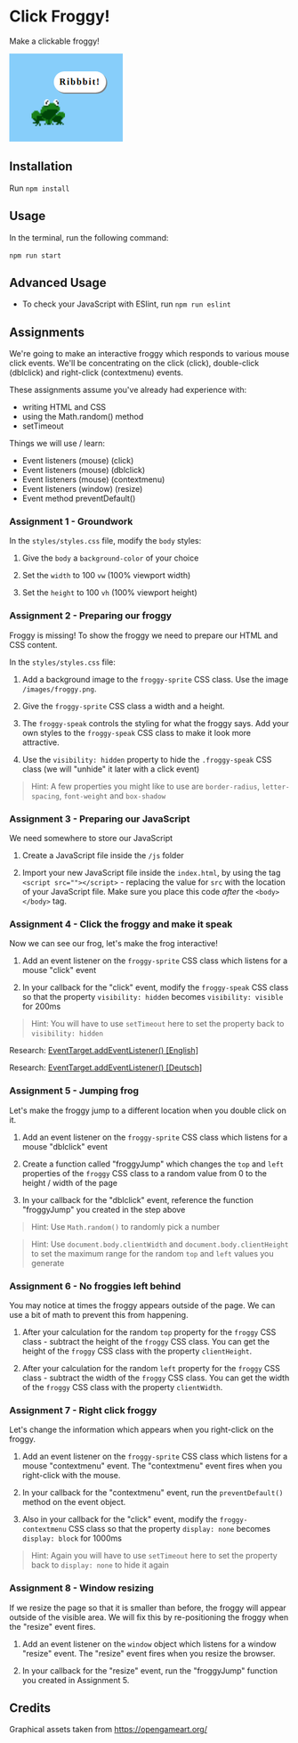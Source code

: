 # Click Froggy!

Make a clickable froggy!

![Click froggy](froggy-preview.png)

## Installation

Run `npm install`

## Usage

In the terminal, run the following command:

`npm run start`

## Advanced Usage

- To check your JavaScript with ESlint, run `npm run eslint`

## Assignments

We're going to make an interactive froggy which responds to various mouse click events. We'll be concentrating on the click (click), double-click (dblclick) and right-click (contextmenu) events.

These assignments assume you've already had experience with:
 
- writing HTML and CSS
- using the Math.random() method
- setTimeout

Things we will use / learn:

- Event listeners (mouse) (click)
- Event listeners (mouse) (dblclick)
- Event listeners (mouse) (contextmenu)
- Event listeners (window) (resize)
- Event method preventDefault()

### Assignment 1 - Groundwork

In the `styles/styles.css` file, modify the `body` styles:

1. Give the `body` a `background-color` of your choice

2. Set the `width` to 100 `vw` (100% viewport width)

3. Set the `height` to 100 `vh` (100% viewport height)

### Assignment 2 - Preparing our froggy

Froggy is missing! To show the froggy we need to prepare our HTML and CSS content.

In the `styles/styles.css` file:

1. Add a background image to the `froggy-sprite` CSS class. Use the image `/images/froggy.png`.

2. Give the `froggy-sprite` CSS class a width and a height.

3. The `froggy-speak` controls the styling for what the froggy says. Add your own styles to the `froggy-speak` CSS class to make it look more attractive.

4. Use the `visibility: hidden` property to hide the `.froggy-speak` CSS class (we will "unhide" it later with a click event) 

> Hint: A few properties you might like to use are `border-radius`, `letter-spacing`, `font-weight` and `box-shadow`

### Assignment 3 - Preparing our JavaScript

We need somewhere to store our JavaScript

1. Create a JavaScript file inside the `/js` folder

2. Import your new JavaScript file inside the `index.html`, by using the tag `<script src=""></script>` - replacing the value for `src` with the location of your JavaScript file. Make sure you place this code _after_ the `<body></body>` tag.

### Assignment 4 - Click the froggy and make it speak

Now we can see our frog, let's make the frog interactive!

1. Add an event listener on the `froggy-sprite` CSS class which listens for a mouse "click" event

2. In your callback for the "click" event, modify the `froggy-speak` CSS class so that the property `visibility: hidden` becomes `visibility: visible` for 200ms

> Hint: You will have to use `setTimeout` here to set the property back to `visibility: hidden`

Research: [EventTarget.addEventListener() [English]](https://developer.mozilla.org/en-US/docs/Web/API/EventTarget/addEventListener)

Research: [EventTarget.addEventListener() [Deutsch]](https://developer.mozilla.org/de/docs/Web/API/EventTarget/addEventListener)

### Assignment 5 - Jumping frog

Let's make the froggy jump to a different location when you double click on it.

1. Add an event listener on the `froggy-sprite` CSS class which listens for a mouse "dblclick" event

2. Create a function called "froggyJump" which changes the `top` and `left` properties of the `froggy` CSS class to a random value from 0 to the height / width of the page

3. In your callback for the "dblclick" event, reference the function "froggyJump" you created in the step above

> Hint: Use `Math.random()` to randomly pick a number

> Hint: Use `document.body.clientWidth` and `document.body.clientHeight` to set the maximum range for the random `top` and `left` values you generate

### Assignment 6 - No froggies left behind

You may notice at times the froggy appears outside of the page. We can use a bit of math to prevent this from happening.

1. After your calculation for the random `top` property for the `froggy` CSS class - subtract the height of the `froggy` CSS class. You can get the height of the `froggy` CSS class with the property `clientHeight`.

2. After your calculation for the random `left` property for the `froggy` CSS class - subtract the width of the `froggy` CSS class. You can get the width of the `froggy` CSS class with the property `clientWidth`.

### Assignment 7 - Right click froggy

Let's change the information which appears when you right-click on the froggy.

1. Add an event listener on the `froggy-sprite` CSS class which listens for a mouse "contextmenu" event. The "contextmenu" event fires when you right-click with the mouse.

2. In your callback for the "contextmenu" event, run the `preventDefault()` method on the event object.

3. Also in your callback for the "click" event, modify the `froggy-contextmenu` CSS class so that the property `display: none` becomes `display: block` for 1000ms

> Hint: Again you will have to use `setTimeout` here to set the property back to `display: none` to hide it again

### Assignment 8 - Window resizing

If we resize the page so that it is smaller than before, the froggy will appear outside of the visible area. We will fix this by re-positioning the froggy when the "resize" event fires.

1. Add an event listener on the `window` object which listens for a window "resize" event. The "resize" event fires when you resize the browser.

2. In your callback for the "resize" event, run the "froggyJump" function you created in Assignment 5.

## Credits

Graphical assets taken from https://opengameart.org/
